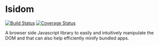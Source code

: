 # Isidom

[![Build Status](https://travis-ci.org/RinaldoBenaccetta/isidom.svg?branch=master)](https://travis-ci.org/RinaldoBenaccetta/isidom)
[![Coverage Status](https://coveralls.io/repos/github/RinaldoBenaccetta/isidom/badge.svg?branch=master)](https://coveralls.io/github/RinaldoBenaccetta/isidom?branch=master)

A browser side Javascript library to easily and intuitively manipulate the DOM and that can also help efficiently minify bundled apps.
